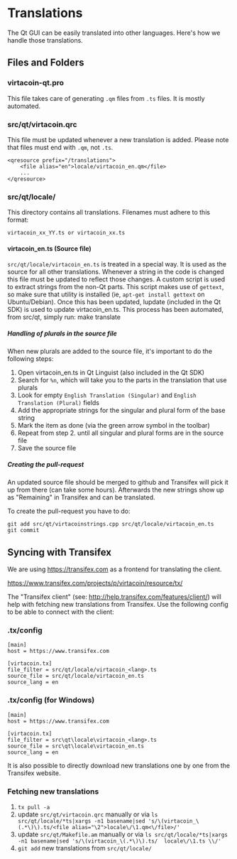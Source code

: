 Translations
============

The Qt GUI can be easily translated into other languages. Here's how we
handle those translations.

Files and Folders
-----------------

### virtacoin-qt.pro

This file takes care of generating `.qm` files from `.ts` files. It is mostly
automated.

### src/qt/virtacoin.qrc

This file must be updated whenever a new translation is added. Please note that
files must end with `.qm`, not `.ts`.

    <qresource prefix="/translations">
        <file alias="en">locale/virtacoin_en.qm</file>
        ...
    </qresource>

### src/qt/locale/

This directory contains all translations. Filenames must adhere to this format:

    virtacoin_xx_YY.ts or virtacoin_xx.ts

#### virtacoin_en.ts (Source file)

`src/qt/locale/virtacoin_en.ts` is treated in a special way. It is used as the
source for all other translations. Whenever a string in the code is changed
this file must be updated to reflect those changes. A  custom script is used
to extract strings from the non-Qt parts. This script makes use of `gettext`,
so make sure that utility is installed (ie, `apt-get install gettext` on 
Ubuntu/Debian). Once this has been updated, lupdate (included in the Qt SDK)
is used to update virtacoin_en.ts. This process has been automated, from src/qt,
simply run:
    make translate
    
##### Handling of plurals in the source file

When new plurals are added to the source file, it's important to do the following steps:

1. Open virtacoin_en.ts in Qt Linguist (also included in the Qt SDK)
2. Search for `%n`, which will take you to the parts in the translation that use plurals
3. Look for empty `English Translation (Singular)` and `English Translation (Plural)` fields
4. Add the appropriate strings for the singular and plural form of the base string
5. Mark the item as done (via the green arrow symbol in the toolbar)
6. Repeat from step 2. until all singular and plural forms are in the source file
7. Save the source file

##### Creating the pull-request

An updated source file should be merged to github and Transifex will pick it
up from there (can take some hours). Afterwards the new strings show up as "Remaining"
in Transifex and can be translated.

To create the pull-request you have to do:

    git add src/qt/virtacoinstrings.cpp src/qt/locale/virtacoin_en.ts
    git commit

Syncing with Transifex
----------------------

We are using https://transifex.com as a frontend for translating the client.

https://www.transifex.com/projects/p/virtacoin/resource/tx/

The "Transifex client" (see: http://help.transifex.com/features/client/)
will help with fetching new translations from Transifex. Use the following
config to be able to connect with the client:

### .tx/config

    [main]
    host = https://www.transifex.com

    [virtacoin.tx]
    file_filter = src/qt/locale/virtacoin_<lang>.ts
    source_file = src/qt/locale/virtacoin_en.ts
    source_lang = en
    
### .tx/config (for Windows)

    [main]
    host = https://www.transifex.com

    [virtacoin.tx]
    file_filter = src\qt\locale\virtacoin_<lang>.ts
    source_file = src\qt\locale\virtacoin_en.ts
    source_lang = en

It is also possible to directly download new translations one by one from the Transifex website.

### Fetching new translations

1. `tx pull -a`
2. update `src/qt/virtacoin.qrc` manually or via
   `ls src/qt/locale/*ts|xargs -n1 basename|sed 's/\(virtacoin_\(.*\)\).ts/<file alias="\2">locale\/\1.qm<\/file>/'`
3. update `src/qt/Makefile.am` manually or via
   `ls src/qt/locale/*ts|xargs -n1 basename|sed 's/\(virtacoin_\(.*\)\).ts/  locale\/\1.ts \\/'`
4. `git add` new translations from `src/qt/locale/`
